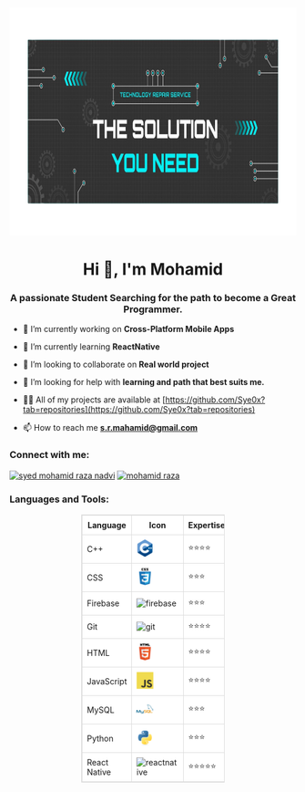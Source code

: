 <div align="center">
  <img src="https://github.com/Sye0x/Sye0x/blob/main/Banner.png" height="400" />
</div>

<h1 align="center">Hi 👋, I'm Mohamid</h1>
<h3 align="center">A passionate Student Searching for the path to become a Great Programmer.</h3>

- 🔭 I’m currently working on **Cross-Platform Mobile Apps**

- 🌱 I’m currently learning **ReactNative**

- 👯 I’m looking to collaborate on **Real world project**

- 🤝 I’m looking for help with **learning and path that best suits me.**

- 👨‍💻 All of my projects are available at [https://github.com/Sye0x?tab=repositories](https://github.com/Sye0x?tab=repositories)

- 📫 How to reach me **s.r.mahamid@gmail.com**

<h3 align="left">Connect with me:</h3>
<p align="left">
<a href="https://linkedin.com/in/syed mohamid raza nadvi" target="blank"><img align="center" src="https://raw.githubusercontent.com/rahuldkjain/github-profile-readme-generator/master/src/images/icons/Social/linked-in-alt.svg" alt="syed mohamid raza nadvi" height="30" width="40" /></a>
<a href="https://www.leetcode.com/mohamid raza" target="blank"><img align="center" src="https://raw.githubusercontent.com/rahuldkjain/github-profile-readme-generator/master/src/images/icons/Social/leet-code.svg" alt="mohamid raza" height="30" width="40" /></a>
</p>

<h3 align="left">Languages and Tools:</h3>
<table style="border-collapse: collapse; width: 50%; margin: auto; background-color: white; border: 1px solid #ddd;">
  <tr>
    <th style="border: 1px solid #ddd; padding: 8px;">Language</th>
    <th style="border: 1px solid #ddd; padding: 8px;">Icon</th>
    <th style="border: 1px solid #ddd; padding: 8px;">Expertise</th>
  </tr>
  <tr>
    <td style="border: 1px solid #ddd; padding: 8px;">C++</td>
    <td style="border: 1px solid #ddd; padding: 8px;">
      <img src="https://raw.githubusercontent.com/devicons/devicon/master/icons/cplusplus/cplusplus-original.svg" alt="cplusplus" width="30" height="30"/>
    </td>
    <td style="border: 1px solid #ddd; padding: 8px;">⭐⭐⭐⭐</td>
  </tr>
  <tr>
    <td style="border: 1px solid #ddd; padding: 8px;">CSS</td>
    <td style="border: 1px solid #ddd; padding: 8px;">
      <img src="https://raw.githubusercontent.com/devicons/devicon/master/icons/css3/css3-original-wordmark.svg" alt="css3" width="30" height="30"/>
    </td>
    <td style="border: 1px solid #ddd; padding: 8px;">⭐⭐⭐</td>
  </tr>
  <tr>
    <td style="border: 1px solid #ddd; padding: 8px;">Firebase</td>
    <td style="border: 1px solid #ddd; padding: 8px;">
      <img src="https://www.vectorlogo.zone/logos/firebase/firebase-icon.svg" alt="firebase" width="30" height="30"/>
    </td>
    <td style="border: 1px solid #ddd; padding: 8px;">⭐⭐⭐</td>
  </tr>
  <tr>
    <td style="border: 1px solid #ddd; padding: 8px;">Git</td>
    <td style="border: 1px solid #ddd; padding: 8px;">
      <img src="https://www.vectorlogo.zone/logos/git-scm/git-scm-icon.svg" alt="git" width="30" height="30"/>
    </td>
    <td style="border: 1px solid #ddd; padding: 8px;">⭐⭐⭐⭐</td>
  </tr>
  <tr>
    <td style="border: 1px solid #ddd; padding: 8px;">HTML</td>
    <td style="border: 1px solid #ddd; padding: 8px;">
      <img src="https://raw.githubusercontent.com/devicons/devicon/master/icons/html5/html5-original-wordmark.svg" alt="html5" width="30" height="30"/>
    </td>
    <td style="border: 1px solid #ddd; padding: 8px;">⭐⭐⭐⭐</td>
  </tr>
  <tr>
    <td style="border: 1px solid #ddd; padding: 8px;">JavaScript</td>
    <td style="border: 1px solid #ddd; padding: 8px;">
      <img src="https://raw.githubusercontent.com/devicons/devicon/master/icons/javascript/javascript-original.svg" alt="javascript" width="30" height="30"/>
    </td>
    <td style="border: 1px solid #ddd; padding: 8px;">⭐⭐⭐⭐</td>
  </tr>
  <tr>
    <td style="border: 1px solid #ddd; padding: 8px;">MySQL</td>
    <td style="border: 1px solid #ddd; padding: 8px;">
      <img src="https://raw.githubusercontent.com/devicons/devicon/master/icons/mysql/mysql-original-wordmark.svg" alt="mysql" width="30" height="30"/>
    </td>
    <td style="border: 1px solid #ddd; padding: 8px;">⭐⭐⭐</td>
  </tr>
  <tr>
    <td style="border: 1px solid #ddd; padding: 8px;">Python</td>
    <td style="border: 1px solid #ddd; padding: 8px;">
      <img src="https://raw.githubusercontent.com/devicons/devicon/master/icons/python/python-original.svg" alt="python" width="30" height="30"/>
    </td>
    <td style="border: 1px solid #ddd; padding: 8px;">⭐⭐⭐</td>
  </tr>
  <tr>
    <td style="border: 1px solid #ddd; padding: 8px;">React Native</td>
    <td style="border: 1px solid #ddd; padding: 8px;">
      <img src="https://reactnative.dev/img/header_logo.svg" alt="reactnative" width="30" height="30"/>
    </td>
    <td style="border: 1px solid #ddd; padding: 8px;">⭐⭐⭐⭐⭐</td>
  </tr>
</table>
